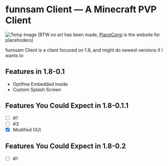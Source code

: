# funnsam Client — A Minecraft PVP Client
![Temp Image](http://placecorgi.com/500/200) (BTW no art has been made, [PlaceCorgi](http://placecorgi.com) is the website for placehoders)

funnsam Client is a client focused on 1.8, and might do newest versions if I wants to

## Features in 1.8-0.1
- Optifine Embedded Inside
- Custom Splash Screen

## Features You Could Expect in 1.8-0.1.1
- [ ] #1
- [ ] #3
- [x] Modified GUI

## Features You Could Expect in 1.8-0.2
- [ ] #1
